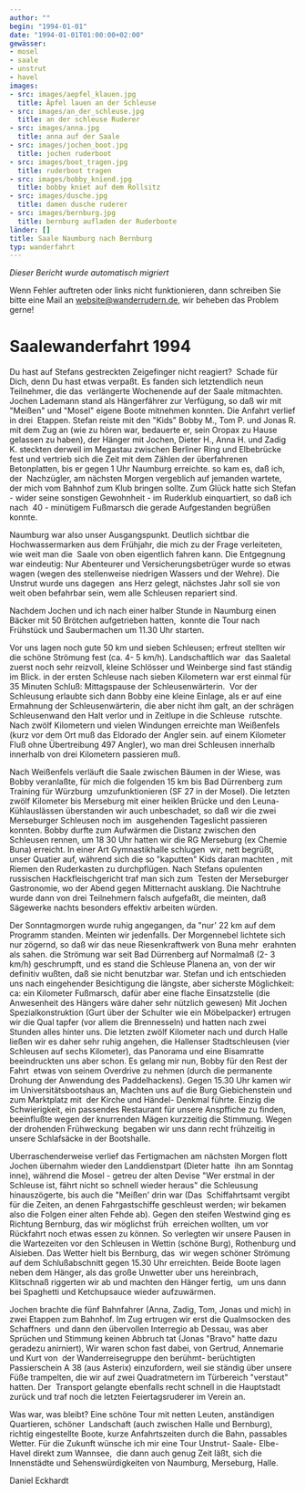 ```yaml
---
author: ""
begin: "1994-01-01"
date: "1994-01-01T01:00:00+02:00"
gewässer:
- mosel
- saale
- unstrut
- havel
images:
- src: images/aepfel_klauen.jpg
  title: Äpfel lauen an der Schleuse
- src: images/an_der_schleuse.jpg
  title: an der schleuse Ruderer
- src: images/anna.jpg
  title: anna auf der Saale
- src: images/jochen_boot.jpg
  title: jochen ruderboot
- src: images/boot_tragen.jpg
  title: ruderboot tragen
- src: images/bobby_kniend.jpg
  title: bobby kniet auf dem Rollsitz
- src: images/dusche.jpg
  title: damen dusche ruderer
- src: images/bernburg.jpg
  title: bernburg aufladen der Ruderboote
länder: []
title: Saale Naumburg nach Bernburg
typ: wanderfahrt
---
```



*Dieser Bericht wurde automatisch migriert*

Wenn Fehler auftreten oder links nicht funktionieren, dann schreiben Sie bitte eine Mail an website@wanderrudern.de, wir beheben das Problem gerne!



# Saalewanderfahrt 1994


Du hast auf Stefans gestreckten Zeigefinger nicht reagiert?  Schade für Dich, denn Du hast etwas verpaßt. Es fanden sich letztendlich neun Teilnehmer, die das  verlängerte Wochenende auf der Saale mitmachten. Jochen Lademann stand als Hängerfährer zur Verfügung, so daß wir mit "Meißen" und "Mosel" eigene Boote mitnehmen konnten. Die Anfahrt verlief in drei  Etappen. Stefan reiste mit den "Kids" Bobby M., Tom P. und Jonas R. mit dem Zug an (wie zu hören war, bedauerte er, sein Oropax zu Hause gelassen zu haben), der Hänger mit Jochen, Dieter H., Anna H. und Zadig  K. steckten derweil im Megastau zwischen Berliner Ring und Elbebrücke fest und vertrieb sich die Zeit mit dem Zählen der überfahrenen Betonplatten, bis er gegen 1 Uhr Naumburg erreichte. so kam es, daß ich, der  Nachzügler, am nächsten Morgen vergeblich auf jemanden wartete, der mich vom Bahnhof zum Klub bringen sollte. Zum Glück hatte sich Stefan - wider seine sonstigen Gewohnheit - im Ruderklub einquartiert, so daß ich nach  40 - minütigem Fußmarsch die gerade Aufgestanden begrüßen konnte.

Naumburg war also unser Ausgangspunkt. Deutlich sichtbar die Hochwassermarken aus dem Frühjahr, die mich zu der Frage verleiteten, wie weit man die  Saale von oben eigentlich fahren kann. Die Entgegnung war eindeutig: Nur Abenteurer und Versicherungsbetrüger wurde so etwas wagen (wegen des stellenweise niedrigen Wassers und der Wehre). Die Unstrut wurde uns dagegen  ans Herz gelegt, nächstes Jahr soll sie von weit oben befahrbar sein, wem alle Schleusen repariert sind.

Nachdem Jochen und ich nach einer halber Stunde in Naumburg einen Bäcker mit 50 Brötchen aufgetrieben hatten,  konnte die Tour nach Frühstück und Saubermachen um 11.30 Uhr starten.

Vor uns lagen noch gute 50 km und sieben Schleusen; erfreut stellten wir die schöne Strömung fest (ca. 4- 5 km/h). Landschaftlich war  das Saaletal zuerst noch sehr reizvoll, kleine Schlösser und Weinberge sind fast ständig im Blick. in der ersten Schleuse nach sieben Kilometern war erst einmal für 35 Minuten Schluß: Mittagspause der Schleusenwärterin.  Vor der Schleusung erlaubte sich dann Bobby eine kleine Einlage, als er auf eine Ermahnung der Schleusenwärterin, die aber nicht ihm galt, an der schrägen Schleusenwand den Halt verlor und in Zeitlupe in die Schleuse  rutschte. Nach zwölf Kilometern und vielen Windungen erreichte man Weißenfels (kurz vor dem Ort muß das Eldorado der Angler sein. auf einem Kilometer Fluß ohne Übertreibung 497 Angler), wo man drei Schleusen innerhalb  innerhalb von drei Kilometern passieren muß.

Nach Weißenfels verläuft die Saale zwischen Bäumen in der Wiese, was Bobby veranlaßte, für mich die folgenden 15 km bis Bad Dürrenberg zum Training für Würzburg  umzufunktionieren (SF 27 in der Mosel). Die letzten zwölf Kilometer bis Merseburg mit einer heiklen Brücke und den Leuna- Kühlauslässen überstanden wir auch unbeschadet, so daß wir die zwei Merseburger Schleusen noch im  ausgehenden Tageslicht passieren konnten. Bobby durfte zum Aufwärmen die Distanz zwischen den Schleusen rennen, um 18 30 Uhr hatten wir die RG Merseburg (ex Chemie Buna) erreicht. In einer Art Gymnastikhalle schlugen  wir, nett begrüßt, unser Quatier auf, während sich die so "kaputten" Kids daran machten , mit Riemen den Ruderkasten zu durchpflügen. Nach Stefans opulenten russischen Hackfleischgericht traf man sich zum  Testen der Merseburger Gastronomie, wo der Abend gegen Mitternacht ausklang. Die Nachtruhe wurde dann von drei Teilnehmern falsch aufgefaßt, die meinten, daß Sägewerke nachts besonders effektiv arbeiten würden.

Der Sonntagmorgen wurde ruhig angegangen, da "nur' 22 km auf dem Programm standen. Meinten wir jedenfalls. Der Morgennebel lichtete sich nur zögernd, so daß wir das neue Riesenkraftwerk von Buna mehr  erahnten als sahen. die Strömung war seit Bad Dürrenberg auf Normalmaß (2- 3 km/h) geschrumpft, und es stand die Schleuse Planena an, von der wir definitiv wußten, daß sie nicht benutzbar war. Stefan und ich entschieden  uns nach eingehender Besichtigung die längste, aber sicherste Möglichkeit: ca: ein Kilometer Fußmarsch, dafür aber eine flache Einsatzstelle (die Anwesenheit des Hängers wäre daher sehr nützlich gewesen) Mit Jochen  Spezialkonstruktion (Gurt über der Schulter wie ein Möbelpacker) ertrugen wir die Qual tapfer (vor allem die Brennesseln) und hatten nach zwei Stunden alles hinter uns. Die letzten zwölf Kilometer nach und durch Halle  ließen wir es daher sehr ruhig angehen, die Hallenser Stadtschleusen (vier Schleusen auf sechs Kilometer), das Panorama und eine Bisamratte beeindruckten uns aber schon. Es gelang mir nun, Bobby für den Rest der Fahrt  etwas von seinem Overdrive zu nehmen (durch die permanente Drohung der Anwendung des Paddelhackens). Gegen 15.30 Uhr kamen wir im Universitätsbootshaus an, Machten uns auf die Burg Giebichenstein und zum Marktplatz mit  der Kirche und Händel- Denkmal führte. Einzig die Schwierigkeit, ein passendes Restaurant für unsere Anspffiche zu finden, beeinflußte wegen der knurrenden Mägen kurzzeitig die Stimmung. Wegen der drohenden Frühweckung  begaben wir uns dann recht frühzeitig in unsere Schlafsäcke in der Bootshalle.

Uberraschenderweise verlief das Fertigmachen am nächsten Morgen flott Jochen übernahm wieder den Landdienstpart (Dieter hatte  ihn am Sonntag inne), während die Mosel - getreu der alten Devise "Wer erstmal in der Schleuse ist, fährt nicht so schnell wieder heraus" die Schleusung hinauszögerte, bis auch die "Meißen' drin war (Das  Schiffahrtsamt vergibt für die Zeiten, an denen Fahrgastschiffe geschleust werden; wir bekamen also die Folgen einer alten Fehde ab). Gegen den steifen Westwind ging es Richtung Bernburg, das wir möglichst früh  erreichen wollten, um vor Rückfahrt noch etwas essen zu können. So verlegten wir unsere Pausen in die Wartezeiten vor den Schleusen in Wettin (schöne Burg), Rothenburg und Alsieben. Das Wetter hielt bis Bernburg, das  wir wegen schöner Strömung auf dem Schlußabschnitt gegen 15.30 Uhr erreichten. Beide Boote lagen neben dem Hänger, als das große Unwetter uber uns hereinbrach, Klitschnaß riggerten wir ab und machten den Hänger fertig,  um uns dann bei Spaghetti und Ketchupsauce wieder aufzuwärmen.

Jochen brachte die fünf Bahnfahrer (Anna, Zadig, Tom, Jonas und mich) in zwei Etappen zum Bahnhof. Im Zug ertrugen wir erst die Qualmsocken des Schaffners  und dann den übervollen Interregio ab Dessau, was aber Sprüchen und Stimmung keinen Abbruch tat (Jonas "Bravo" hatte dazu geradezu anirniert), Wir waren schon fast dabei, von Gertrud, Annemarie und Kurt von  der Wanderreisegruppe den berühmt- berüchtigten Passierschein A 38 (aus Asterix) einzufordern, weil sie ständig über unsere Füße trampelten, die wir auf zwei Quadratmetern im Türbereich "verstaut" hatten. Der  Transport gelangte ebenfalls recht schnell in die Hauptstadt zurück und traf noch die letzten Feiertagsruderer im Verein an.

Was war, was bleibt? Eine schöne Tour mit netten Leuten, anständigen Quartieren, schöner  Landschaft (auch zwischen Halle und Bernburg), richtig eingestellte Boote, kurze Anfahrtszeiten durch die Bahn, passables Wetter. Für die Zukunft wünsche ich mir eine Tour Unstrut- Saale- Elbe- Havel direkt zum Wannsee,  die dann auch genug Zeit läßt, sich die Innenstädte und Sehenswürdigkeiten von Naumburg, Merseburg, Halle.

Daniel Eckhardt